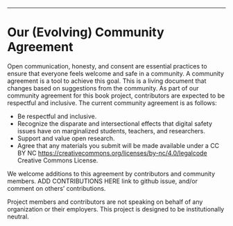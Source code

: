 

---

<!--- MOZILLA COMMUNITY PARTICIPATION GUIDLINES --->
# Our (Evolving) Community Agreement

Open communication, honesty, and consent are essential practices to ensure that everyone feels welcome and safe in a community. A community agreement is a tool to achieve this goal. This is a living document that changes based on suggestions from the community.  As part of our community agreement for this book project, contributors are expected to be respectful and inclusive. The current community agreement is as follows:
* Be respectful and inclusive.
* Recognize the disparate and intersectional effects that digital safety issues have on marginalized students, teachers, and researchers.
* Support and value open research.
* Agree that any materials you submit will be made available under a CC BY NC <https://creativecommons.org/licenses/by-nc/4.0/legalcode> Creative Commons License.

We welcome additions to this agreement by contributors and community members. ADD CONTRIBUTIONS HERE link to github issue, and/or comment on others’ contributions.

Project members and contributors are not speaking on behalf of any organization or their employers. This project is designed to be institutionally neutral.



